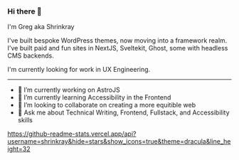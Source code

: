 ### Hi there 👋

I'm Greg aka Shrinkray

I've built bespoke WordPress themes, now moving into a framework realm. I've built paid and fun sites in NextJS, Sveltekit, Ghost, some with headless CMS backends. 

I'm currently looking for work in UX Engineering. 

***

- 🔭 I’m currently working on AstroJS
- 🌱 I’m currently learning Accessibility in the Frontend
- 👯 I’m looking to collaborate on creating a more equitible web
- 💬 Ask me about Technical Writing, Frontend, Fullstack, and Accessibility skills

https://github-readme-stats.vercel.app/api?username=shrinkray&hide=stars&show_icons=true&theme=dracula&line_height=32
